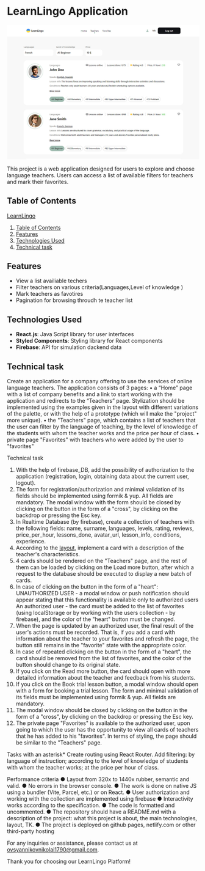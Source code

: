 # LearnLingo Application
![Creating repo from a template step 1](./src//img/readme/main-screen.jpg)

This project is a web application designed for users to explore and choose language teachers. Users can access a list of available filters for teachers and mark their favorites.

## Table of Contents
[LearnLingo](https://nikolas1790.github.io/learn-lingo/)
1. [Table of Contents](#table-of-contents)
2. [Features](#features)
3. [Technologies Used](#technologies-used)
4. [Technical task](#technical-task)

## Features
-  View a list availiable techers
-  Filter teachers on various criteria(Languages,Level of knowledge )
-  Mark teachers as favotires
-  Pagination for browsing throudh te teacher list

## Technologies Used
- **React.js**: Java Script library for user interfaces
- **Styled Components**: Styling library for React components
- **Firebase**: API for simulation dackend data

## Technical task

Create an application for a company offering to use the services of online language teachers. The application consists of 3 pages:
• a “Home” page with a list of company benefits and a link to start working with the application and redirects to the “Teachers” page. Stylization should be implemented using the examples given in the layout with different variations of the palette, or with the help of a prototype (which will make the "project" more unique).
• the "Teachers" page, which contains a list of teachers that the user can filter by the language of teaching, by the level of knowledge of the students with whom the teacher works and the price per hour of class.
• private page "Favorites" with teachers who were added by the user to "favorites"

Technical task
1. With the help of firebase_DB, add the possibility of authorization to the application (registration, login, obtaining data about the current user, logout).
2. The form for registration/authorization and minimal validation of its fields should be implemented using formik & yup. All fields are mandatory. The modal window with the form should be closed by clicking on the button in the form of a "cross", by clicking on the backdrop or pressing the Esc key.
3. In Realtime Database (by firebase), create a collection of teachers with the following fields: name, surname, languages, levels, rating, reviews, price_per_hour, lessons_done, avatar_url, lesson_info, conditions, experience.
4. According to the [layout](https://www.figma.com/file/dewf5jVviSTuWMMyU3d8Mc/%D0%9F%D0%B5%D1%82-%D0%BF%D1%80%D0%BE%D1%94%D0%BA%D1%82-%D0%B4%D0%BB%D1%8F-%D0%9A%D0%A6?type=design&node-id=0-1&mode=design&t=jCmjSs9PeOjObYSc-0), implement a card with a description of the teacher's characteristics.
5. 4 cards should be rendered on the "Teachers" page, and the rest of them can be loaded by clicking on the Load more button, after which a request to the database should be executed to display a new batch of cards.
6. In case of clicking on the button in the form of a "heart":
     UNAUTHORIZED USER - a modal window or push notification should appear stating that this functionality is available only to authorized users
     An authorized user - the card must be added to the list of favorites (using localStorage or by working with the users collection - by firebase), and the color of the "heart" button must be changed.
7. When the page is updated by an authorized user, the final result of the user's actions must be recorded. That is, if you add a card with information about the teacher to your favorites and refresh the page, the button still remains in the "favorite" state with the appropriate color.
8. In case of repeated clicking on the button in the form of a "heart", the card should be removed from the list of favorites, and the color of the button should change to its original state.
9. If you click on the Read more button, the card should open with more detailed information about the teacher and feedback from his students.
10. If you click on the Book trial lesson button, a modal window should open with a form for booking a trial lesson. The form and minimal validation of its fields must be implemented using formik & yup. All fields are mandatory.
11. The modal window should be closed by clicking on the button in the form of a "cross", by clicking on the backdrop or pressing the Esc key.
12. The private page "Favorites" is available to the authorized user, upon going to which the user has the opportunity to view all cards of teachers that he has added to his "favorites". In terms of styling, the page should be similar to the "Teachers" page.

Tasks with an asterisk*
Create routing using React Router.
Add filtering: by language of instruction; according to the level of knowledge of students with whom the teacher works; at the price per hour of class.


Performance criteria
● Layout from 320x to 1440x rubber, semantic and valid.
● No errors in the browser console.
● The work is done on native JS using a bundler (Vite, Parcel, etc.) or on React.
● User authorization and working with the collection are implemented using firebase
● Interactivity works according to the specification.
● The code is formatted and uncommented.
● The repository should have a README.md with a description of the project: what this project is about, the main technologies, layout, TK.
● The project is deployed on github pages, netlify.com or other third-party hosting



For any inquiries or assistance, please contact us at [ovsyannikovnikolai1790@gmail.com](ovsyannikovnikolai1790@gmail.com).

Thank you for choosing our LearnLingo Platform!